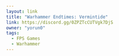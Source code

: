 ```yaml
---
layout: link
title: "Warhammer Endtimes: Vermintide"
link: https://discord.gg/0ZPZTcCUTVgk7DjS
owner: "yorun0"
tags: 
  - FPS Games
  - Warhammer
---
```

